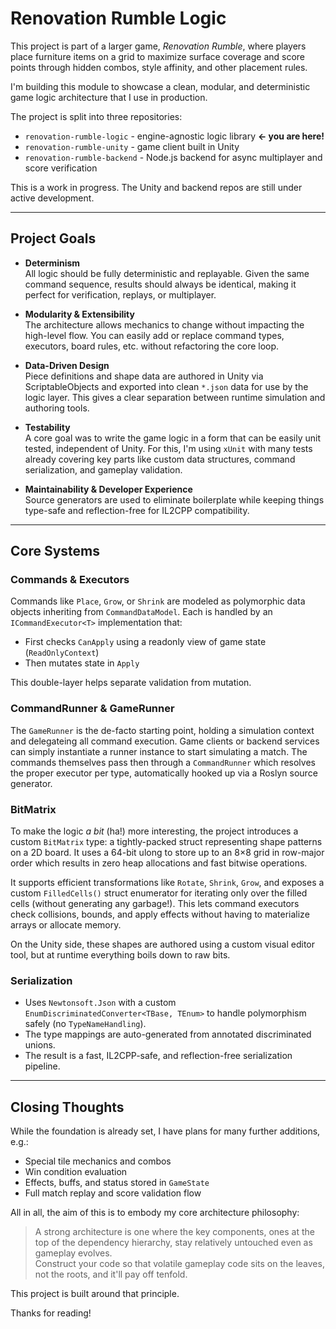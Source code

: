 # Renovation Rumble Logic

This project is part of a larger game, *Renovation Rumble*, where players place furniture items on a grid to maximize surface coverage and score points through hidden combos, style affinity, and other placement rules.

I'm building this module to showcase a clean, modular, and deterministic game logic architecture that I use in production.

The project is split into three repositories:

- `renovation-rumble-logic` - engine-agnostic logic library **← you are here!**
- `renovation-rumble-unity` - game client built in Unity
- `renovation-rumble-backend` - Node.js backend for async multiplayer and score verification

This is a work in progress. The Unity and backend repos are still under active development.

---

## Project Goals

- **Determinism**  
  All logic should be fully deterministic and replayable. Given the same command sequence, results should always be identical, making it perfect for verification, replays, or multiplayer.

- **Modularity & Extensibility**  
  The architecture allows mechanics to change without impacting the high-level flow. You can easily add or replace command types, executors, board rules, etc. without refactoring the core loop.

- **Data-Driven Design**  
  Piece definitions and shape data are authored in Unity via ScriptableObjects and exported into clean `*.json` data for use by the logic layer. This gives a clear separation between runtime simulation and authoring tools.

- **Testability**  
  A core goal was to write the game logic in a form that can be easily unit tested, independent of Unity. For this, I'm using `xUnit` with many tests already covering key parts like custom data structures, command serialization, and gameplay validation.

- **Maintainability & Developer Experience**  
  Source generators are used to eliminate boilerplate while keeping things type-safe and reflection-free for IL2CPP compatibility.

---

## Core Systems

### Commands & Executors

Commands like `Place`, `Grow`, or `Shrink` are modeled as polymorphic data objects inheriting from `CommandDataModel`. Each is handled by an `ICommandExecutor<T>` implementation that:

- First checks `CanApply` using a readonly view of game state (`ReadOnlyContext`)
- Then mutates state in `Apply`

This double-layer helps separate validation from mutation.

### CommandRunner & GameRunner

The `GameRunner` is the de-facto starting point, holding a simulation context and delegateing all command execution. Game clients or backend services can simply instantiate a runner instance to start simulating a match. The commands themselves pass then through a `CommandRunner` which resolves the proper executor per type, automatically hooked up via a Roslyn source generator.

### BitMatrix

To make the logic *a bit* (ha!) more interesting, the project introduces a custom `BitMatrix` type: a tightly-packed struct representing shape patterns on a 2D board. It uses a 64-bit ulong to store up to an 8×8 grid in row-major order which results in zero heap allocations and fast bitwise operations.

It supports efficient transformations like `Rotate`, `Shrink`, `Grow`, and exposes a custom `FilledCells()` struct enumerator for iterating only over the filled cells (without generating any garbage!). This lets command executors check collisions, bounds, and apply effects without having to materialize arrays or allocate memory.

On the Unity side, these shapes are authored using a custom visual editor tool, but at runtime everything boils down to raw bits.

### Serialization

- Uses `Newtonsoft.Json` with a custom `EnumDiscriminatedConverter<TBase, TEnum>` to handle polymorphism safely (no `TypeNameHandling`).
- The type mappings are auto-generated from annotated discriminated unions.
- The result is a fast, IL2CPP-safe, and reflection-free serialization pipeline.

---

## Closing Thoughts

While the foundation is already set, I have plans for many further additions, e.g.:

- Special tile mechanics and combos
- Win condition evaluation
- Effects, buffs, and status stored in `GameState`
- Full match replay and score validation flow

All in all, the aim of this is to embody my core architecture philosophy:

> A strong architecture is one where the key components, ones at the top of the dependency hierarchy, stay relatively untouched even as gameplay evolves.  
> Construct your code so that volatile gameplay code sits on the leaves, not the roots, and it'll pay off tenfold.

This project is built around that principle.

Thanks for reading!